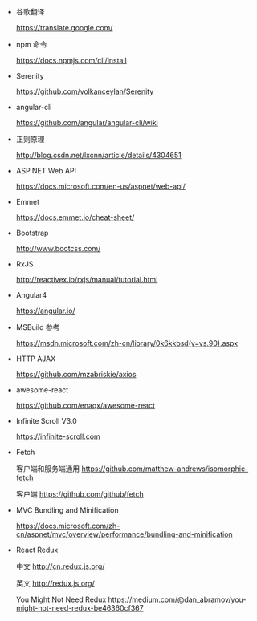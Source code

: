 * 谷歌翻译

    <https://translate.google.com/>

* npm 命令

    <https://docs.npmjs.com/cli/install>

* Serenity

    <https://github.com/volkanceylan/Serenity>

* angular-cli

    <https://github.com/angular/angular-cli/wiki>

* 正则原理

    <http://blog.csdn.net/lxcnn/article/details/4304651>

* ASP.NET Web API

    <https://docs.microsoft.com/en-us/aspnet/web-api/>

* Emmet

    <https://docs.emmet.io/cheat-sheet/>

* Bootstrap

    <http://www.bootcss.com/>

* RxJS
    
    <http://reactivex.io/rxjs/manual/tutorial.html>

* Angular4
    
    <https://angular.io/>

* MSBuild 参考

    <https://msdn.microsoft.com/zh-cn/library/0k6kkbsd(v=vs.90).aspx>

* HTTP AJAX

    <https://github.com/mzabriskie/axios>

* awesome-react

    <https://github.com/enaqx/awesome-react>

* Infinite Scroll V3.0

    <https://infinite-scroll.com>

* Fetch 

    客户端和服务端通用 <https://github.com/matthew-andrews/isomorphic-fetch>
    
    客户端 <https://github.com/github/fetch>

* MVC Bundling and Minification

    <https://docs.microsoft.com/zh-cn/aspnet/mvc/overview/performance/bundling-and-minification>

* React Redux

    中文 <http://cn.redux.js.org/> 
    
    英文 <http://redux.js.org/>

    You Might Not Need Redux <https://medium.com/@dan_abramov/you-might-not-need-redux-be46360cf367>

    

